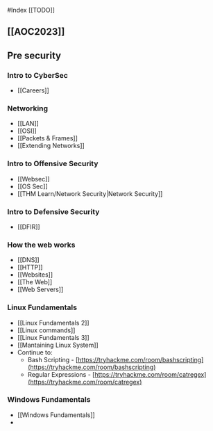 #Index
[[TODO]]
## [[AOC2023]]

## Pre security

### Intro to CyberSec
- [[Careers]]

### Networking
- [[LAN]]
- [[OSI]]
- [[Packets & Frames]]
- [[Extending Networks]]

### Intro to Offensive Security
- [[Websec]]
- [[OS Sec]]
- [[THM Learn/Network Security|Network Security]]

### Intro to Defensive Security
- [[DFIR]]

### How the web works
- [[DNS]]
- [[HTTP]]
- [[Websites]]
- [[The Web]]
- [[Web Servers]]

### Linux Fundamentals
- [[Linux Fundamentals 2]]
- [[Linux commands]]
- [[Linux Fundamentals 3]]
- [[Mantaining Linux System]]
- Continue to:
	- Bash Scripting - [https://tryhackme.com/room/bashscripting](https://tryhackme.com/room/bashscripting)  
	- Regular Expressions - [https://tryhackme.com/room/catregex](https://tryhackme.com/room/catregex)

### Windows Fundamentals
- [[Windows Fundamentals]]
- 